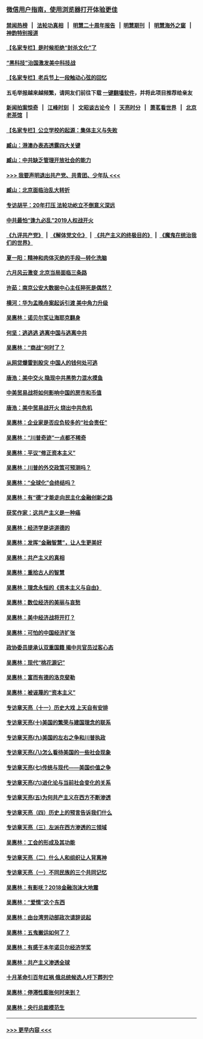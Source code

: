 ### [微信用户指南，使用浏览器打开体验更佳](https://github.com/gfw-breaker/banned-news1/blob/master/indexes/wechat-guide.md?t=0)
#### [禁闻热榜](热点新闻.md?t=0)  &nbsp;&nbsp;|&nbsp;&nbsp; [法轮功真相](https://github.com/gfw-breaker/truth/blob/master/README.md?t=0) &nbsp;&nbsp;|&nbsp;&nbsp; [明慧二十周年报告](https://github.com/gfw-breaker/mh-reports/blob/master/README.md?t=0) &nbsp;&nbsp;|&nbsp;&nbsp;[明慧期刊](https://github.com/gfw-breaker/mh-qikan) &nbsp;&nbsp;|&nbsp;&nbsp; [明慧海外之窗](https://github.com/gfw-breaker/mh-news/blob/master/README.md?t=0) &nbsp;&nbsp;|&nbsp;&nbsp; [神韵特别报道](https://github.com/gfw-breaker/mh-news/blob/master/shenyun.md?t=0)
#### [【名家专栏】是时候拒绝“封杀文化”了](../pages/nsc423/n11814093.md?t=02111644) 
#### [“黑科技”治国激发美中科技战](../pages/nsc423/n11638056.md?t=02111644) 
#### [【名家专栏】老兵节上一段触动心弦的回忆](../pages/nsc423/n11646016.md?t=02111644) 
#### 五毛举报越来越频繁，请网友们前往下载 [一键翻墙软件](https://github.com/gfw-breaker/ssr-accounts)，并将此项目推荐给亲友
#### [新闻拍案惊奇](https://github.com/gfw-breaker/banned-news1/blob/master/pages/link4.md) &nbsp;&nbsp;|&nbsp;&nbsp; [江峰时刻](https://github.com/gfw-breaker/banned-news1/blob/master/pages/link4.md) &nbsp;&nbsp;|&nbsp;&nbsp; [文昭谈古论今](https://github.com/gfw-breaker/banned-news1/blob/master/pages/link4.md) &nbsp;&nbsp;|&nbsp;&nbsp; [天亮时分](https://github.com/gfw-breaker/banned-news1/blob/master/pages/link4.md) &nbsp;&nbsp;|&nbsp;&nbsp; [萧茗看世界](https://github.com/gfw-breaker/banned-news1/blob/master/pages/link4.md) &nbsp;&nbsp;|&nbsp;&nbsp; [北京老茶馆](https://github.com/gfw-breaker/banned-news1/blob/master/pages/link4.md) &nbsp;&nbsp;|&nbsp;&nbsp; 
#### [【名家专栏】公立学校的起源：集体主义与失败](../pages/nsc423/n11601833.md?t=02111644) 
#### [臧山：港澳办表态透露四大关键](../pages/nsc423/n11421628.md?t=02111644) 
#### [臧山：中共缺乏管理开放社会的能力](../pages/nsc423/n11407457.md?t=02111644) 
#### [>>> 我要声明退出共产党、共青团、少年队 <<<](https://github.com/begood0513/goodnews/blob/master/quit/letter.md) 
#### [臧山：北京面临治乱大转折](../pages/nsc423/n11406895.md?t=02111644) 
#### [专访胡平：20年打压 法轮功屹立不倒意义深远](../pages/nsc423/n11398800.md?t=02111644) 
#### [中共最怕“逢九必乱”2019人权战开火](../pages/nsc423/n11385248.md?t=02111644) 
#### [《九评共产党》](https://github.com/begood0513/9ping.md/blob/master/README.md) &nbsp;|&nbsp; [《解体党文化》](../../../../jtdwh.md/blob/master/README.md)  &nbsp;|&nbsp; [《共产主义的终极目的》](../../../../gczydzjmd.md/blob/master/README.md) &nbsp;|&nbsp; [《魔鬼在统治我们的世界》](../../../../mgztzwmdsj.md/blob/master/README.md) 
#### [夏一阳：精神和肉体灭绝的手段—转化洗脑](../pages/nsc423/n11368250.md?t=02111644) 
#### [六月风云激变 北京当局面临三条路](../pages/nsc423/n11313668.md?t=02111644) 
#### [许茹：南京公安大数据中心主任猝死是偶然？](../pages/nsc423/n11064744.md?t=02111644) 
#### [横河：华为孟晚舟案起诉引渡 美中角力升级](../pages/nsc423/n11027230.md?t=02111644) 
#### [吴惠林：诺贝尔奖让海耶克翻身](../pages/nsc423/n10890049.md?t=02111644) 
#### [何坚：逃逃逃 逃离中国与逃离中共](../pages/nsc423/n10592891.md?t=02111644) 
#### [吴惠林：“商战”何时了？](../pages/nsc423/n10573558.md?t=02111644) 
#### [从网贷爆雷到股灾 中国人的钱何处可逃](../pages/nsc423/n10572800.md?t=02111644) 
#### [唐浩：美中交火 隐现中共黑势力混水摸鱼](../pages/nsc423/n10544040.md?t=02111644) 
#### [中美贸易战将如何影响中国的房市和币值](../pages/nsc423/n10543697.md?t=02111644) 
#### [唐浩：美中贸易战开火 烧出中共危机](../pages/nsc423/n10540126.md?t=02111644) 
#### [吴惠林：企业家是否应负较多的“社会责任”](../pages/nsc423/n10535022.md?t=02111644) 
#### [吴惠林：“川普奇迹”一点都不稀奇](../pages/nsc423/n10512808.md?t=02111644) 
#### [吴惠林：平议“修正资本主义”](../pages/nsc423/n10495724.md?t=02111644) 
#### [吴惠林：川普的外交政策可预测吗？](../pages/nsc423/n10462387.md?t=02111644) 
#### [吴惠林：“全球化”会终结吗？](../pages/nsc423/n10452838.md?t=02111644) 
#### [吴惠林：有“德”才能走向民主化金融创新之路](../pages/nsc423/n10432292.md?t=02111644) 
#### [获奖作家：这共产主义是一种癌](../pages/nsc423/n10431541.md?t=02111644) 
#### [吴惠林：经济学是讲道德的](../pages/nsc423/n10398014.md?t=02111644) 
#### [吴惠林：发挥“金融智慧”，让人生更美好](../pages/nsc423/n10375019.md?t=02111644) 
#### [吴惠林：共产主义的真相](../pages/nsc423/n10351394.md?t=02111644) 
#### [吴惠林：重拾古人的智慧](../pages/nsc423/n10337691.md?t=02111644) 
#### [吴惠林：理念永恒的《资本主义与自由》](../pages/nsc423/n10316274.md?t=02111644) 
#### [吴惠林：数位经济的美丽与哀愁](../pages/nsc423/n10292946.md?t=02111644) 
#### [吴惠林：美中经济战将开打？](../pages/nsc423/n10258825.md?t=02111644) 
#### [吴惠林：可怕的中国经济扩张](../pages/nsc423/n10219147.md?t=02111644) 
#### [政协委员提承认双重国籍 揭中共官员过客心态](../pages/nsc423/n10208809.md?t=02111644) 
#### [吴惠林：现代“桃花源记”](../pages/nsc423/n10185234.md?t=02111644) 
#### [吴惠林：富而有德的洛克斐勒](../pages/nsc423/n10142264.md?t=02111644) 
#### [吴惠林：被诬蔑的“资本主义”](../pages/nsc423/n10124816.md?t=02111644) 
#### [专访章天亮（十一）历史大戏 上天自有安排](../pages/nsc423/n10094905.md?t=02111644) 
#### [专访章天亮(十)美国的繁荣与建国理念的联系](../pages/nsc423/n10094899.md?t=02111644) 
#### [专访章天亮(九)美国的左右之争和川普执政](../pages/nsc423/n10094889.md?t=02111644) 
#### [专访章天亮(八)怎么看待美国的一些社会现象](../pages/nsc423/n10094857.md?t=02111644) 
#### [专访章天亮(七)传统与现代——美国价值之争](../pages/nsc423/n10093140.md?t=02111644) 
#### [专访章天亮(六)进化论与当前社会变化的关系](../pages/nsc423/n10092036.md?t=02111644) 
#### [专访章天亮(五)为何共产主义在西方不断渗透](../pages/nsc423/n10083620.md?t=02111644) 
#### [专访章天亮（四）历史上的预言告诉我们什么](../pages/nsc423/n10083606.md?t=02111644) 
#### [专访章天亮（三）左派在西方渗透的三领域](../pages/nsc423/n10081115.md?t=02111644) 
#### [吴惠林：工会的形成及其功能](../pages/nsc423/n10080633.md?t=02111644) 
#### [专访章天亮（二）什么人和组织让人背离神](../pages/nsc423/n10076637.md?t=02111644) 
#### [专访章天亮（一）不同民族的三个共同记忆](../pages/nsc423/n10074188.md?t=02111644) 
#### [吴惠林：有影呒？2018金融泡沫大地震](../pages/nsc423/n10040534.md?t=02111644) 
#### [吴惠林：“爱情”这个东西](../pages/nsc423/n10019423.md?t=02111644) 
#### [吴惠林：由台湾劳动部政次请辞说起](../pages/nsc423/n9979679.md?t=02111644) 
#### [吴惠林：五鬼搬运如何了？](../pages/nsc423/n9925338.md?t=02111644) 
#### [吴惠林：有感于本年诺贝尔经济学奖](../pages/nsc423/n9871883.md?t=02111644) 
#### [吴惠林：共产主义渗透全球](../pages/nsc423/n9812748.md?t=02111644) 
#### [十月革命引百年红祸 俄总统候选人吁下葬列宁](../pages/nsc423/n9810182.md?t=02111644) 
#### [吴惠林：停滞性膨胀何时来到？](../pages/nsc423/n9764136.md?t=02111644) 
#### [吴惠林：央行总裁模范生](../pages/nsc423/n9728134.md?t=02111644) 

----
#### [ >>> 更早内容 <<< ](../indexes/nsc423-earlier.md)
